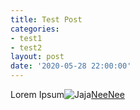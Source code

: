 ```yaml
---
title: Test Post
categories:
- test1
- test2
layout: post
date: '2020-05-28 22:00:00'
---
```


Lorem Ipsum![Jaja](https://i.imgur.com/P3z8erw.jpg)[NeeNee](http://www.nu.nl)
